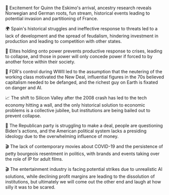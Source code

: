 🌮 Excitement for Quinn the Eskimo's arrival, ancestry research reveals Norwegian and German roots, fun stream, historical events leading to potential invasion and partitioning of France.

🌍 Spain's historical struggles and ineffective response to threats led to a lack of development and the spread of feudalism, hindering investment in production and leading to competition with other states.

📜 Elites holding onto power prevents productive response to crises, leading to collapse, and those in power will only concede power if forced to by another force within their society.

📰 FDR's control during WWII led to the assumption that the neutering of the working class motivated the New Deal, influential figures in the 70s believed capitalism needed to be defanged, and the richest guy on Earth is fixated on danger and AI.

📈 The shift to Silicon Valley after the 2008 crash has led to the tech economy hitting a wall, and the only historical solution to economic problems is a collective jubilee, but institutions are being bailed out to prevent collapse.

📰 The Republican party is struggling to make a deal, people are questioning Biden's actions, and the American political system lacks a presiding ideology due to the overwhelming influence of money.

🎬 The lack of contemporary movies about COVID-19 and the persistence of petty bourgeois resentment in politics, with brands and events taking over the role of IP for adult films.

🎬 The entertainment industry is facing potential strikes due to unrealistic AI solutions, while declining profit margins are leading to the dissolution of institutions, but ultimately we will come out the other end and laugh at how silly it was to be scared.

